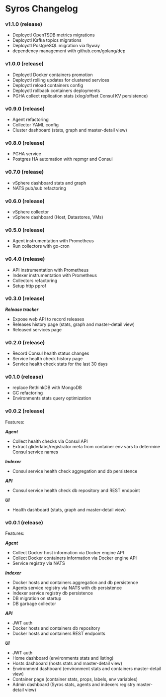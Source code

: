# Syros Changelog

### v1.1.0 (release)

* Deployctl OpenTSDB metrics migrations
* Deployctl Kafka topics migrations
* Deployctl PostgreSQL migration via flyway
* dependency management with github.com/golang/dep

### v1.0.0 (release)

* Deployctl Docker containers promotion
* Deployctl rolling updates for clustered services
* Deployctl reload containers config
* Deployctl rollback containers deployments
* PGHA collect replication stats (xlog/offset Consul KV persistence)

### v0.9.0 (release)

* Agent refactoring
* Collector YAML config 
* Cluster dashboard (stats, graph and master-detail view)

### v0.8.0 (release)

* PGHA service
* Postgres HA automation with repmgr and Consul

### v0.7.0 (release)

* vSphere dashboard stats and graph
* NATS pub/sub refactoring

### v0.6.0 (release)

* vSphere collector
* vSphere dashboard (Host, Datastores, VMs)

### v0.5.0 (release)

* Agent instrumentation with Prometheus
* Run collectors with go-cron

### v0.4.0 (release)

* API instrumentation with Prometheus
* Indexer instrumentation with Prometheus
* Collectors refactoring
* Setup http pprof

### v0.3.0 (release)

***Release tracker***

* Expose web API to record releases
* Releases history page (stats, graph and master-detail view)
* Released services page

### v0.2.0 (release)

* Record Consul health status changes
* Service health check history page 
* Service health check stats for the last 30 days

### v0.1.0 (release)

* replace RethinkDB with MongoDB
* GC refactoring
* Environments stats query optimization

### v0.0.2 (release)

Features:

***Agent***

* Collect health checks via Consul API
* Extract gliderlabs/registrator meta from container env vars to determine Consul service names

***Indexer***

* Consul service health check aggregation and db persistence 

***API***

* Consul service health check db repository and REST endpoint

***UI***

* Health dashboard (stats, graph and master-detail view)

### v0.0.1 (release)

Features:

***Agent***

* Collect Docker host information via Docker engine API
* Collect Docker containers information via Docker engine API
* Service registry via NATS 

***Indexer***

* Docker hosts and containers aggregation and db persistence 
* Agents service registry via NATS with db persistence 
* Indexer service registry db persistence
* DB migration on startup 
* DB garbage collector

***API***

* JWT auth
* Docker hosts and containers db repository 
* Docker hosts and containers REST endpoints

***UI***

* JWT auth
* Home dashboard (environments stats and listing)
* Hosts dashboard (hosts stats and master-detail view)
* Environment dashboard (environment stats and containers master-detail view)
* Container page (container stats, props, labels, env variables)
* Admin dashboard (Syros stats, agents and indexers registry master-detail view)

